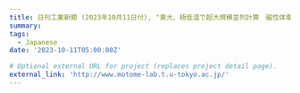 ```yaml
---
title: 日刊工業新聞 (2023年10月11日付), "東大、極低温で超大規模並列計算　磁性体電子使い新手法"
summary: 
tags:
  - Japanese
date: '2023-10-11T05:00:00Z'

# Optional external URL for project (replaces project detail page).
external_link: 'http://www.motome-lab.t.u-tokyo.ac.jp/'
---
```

